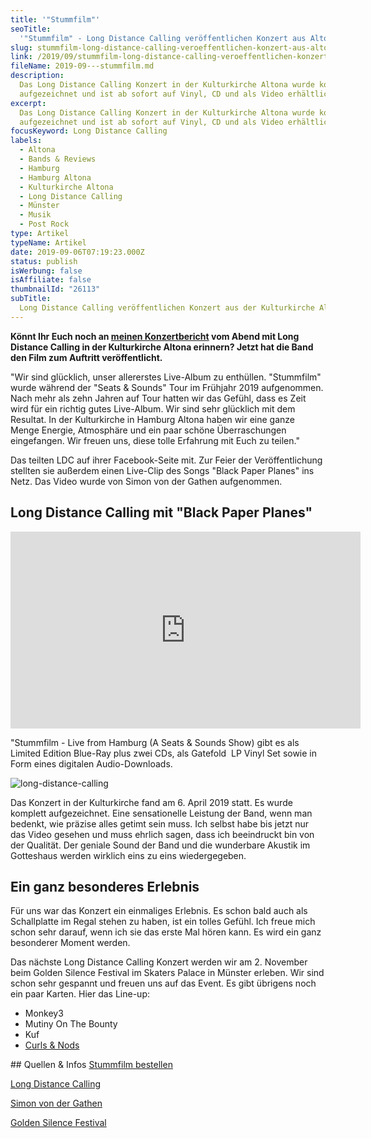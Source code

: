 ```yaml
---
title: '"Stummfilm"'
seoTitle:
  '"Stummfilm" - Long Distance Calling veröffentlichen Konzert aus Altona'
slug: stummfilm-long-distance-calling-veroeffentlichen-konzert-aus-altona
link: /2019/09/stummfilm-long-distance-calling-veroeffentlichen-konzert-aus-altona/
fileName: 2019-09---stummfilm.md
description:
  Das Long Distance Calling Konzert in der Kulturkirche Altona wurde komplett
  aufgezeichnet und ist ab sofort auf Vinyl, CD und als Video erhältlich.
excerpt:
  Das Long Distance Calling Konzert in der Kulturkirche Altona wurde komplett
  aufgezeichnet und ist ab sofort auf Vinyl, CD und als Video erhältlich.
focusKeyword: Long Distance Calling
labels:
  - Altona
  - Bands & Reviews
  - Hamburg
  - Hamburg Altona
  - Kulturkirche Altona
  - Long Distance Calling
  - Münster
  - Musik
  - Post Rock
type: Artikel
typeName: Artikel
date: 2019-09-06T07:19:23.000Z
status: publish
isWerbung: false
isAffiliate: false
thumbnailId: "26113"
subTitle:
  Long Distance Calling veröffentlichen Konzert aus der Kulturkirche Altona
---
```


<strong>Könnt Ihr Euch noch an
<a href="http://cardamonchai.com/2019/04/long-distance-calling-kulturkirche-altona/" target="_blank" rel="noopener">meinen
Konzertbericht</a> vom Abend mit Long Distance Calling in der Kulturkirche
Altona erinnern? Jetzt hat die Band den Film zum Auftritt
veröffentlicht.</strong>

"Wir sind glücklich, unser allererstes Live-Album zu enthüllen. "Stummfilm"
wurde während der "Seats &amp; Sounds" Tour im Frühjahr 2019 aufgenommen. Nach
mehr als zehn Jahren auf Tour hatten wir das Gefühl, dass es Zeit wird für ein
richtig gutes Live-Album. Wir sind sehr glücklich mit dem Resultat. In der
Kulturkirche in Hamburg Altona haben wir eine ganze Menge Energie, Atmosphäre
und ein paar schöne Überraschungen eingefangen. Wir freuen uns, diese tolle
Erfahrung mit Euch zu teilen."

Das teilten LDC auf ihrer Facebook-Seite mit. Zur Feier der Veröffentlichung
stellten sie außerdem einen Live-Clip des Songs "Black Paper Planes" ins Netz.
Das Video wurde von Simon von der Gathen aufgenommen.

## Long Distance Calling mit "Black Paper Planes"

<div class="text_exposed_show">

<iframe src="https://www.youtube.com/embed/sFAf3ugFeGI" width="560" height="315" frameborder="0" allowfullscreen="allowfullscreen"></iframe>

"Stummfilm - Live from Hamburg (A Seats &amp; Sounds Show) gibt es als Limited
Edition Blue-Ray plus zwei CDs, als Gatefold  LP Vinyl Set sowie in Form eines
digitalen Audio-Downloads.

![long-distance-calling](http://cardamonchai.com/wp-content/uploads/2019/04/2019-04-06-long-distance-calling-kulturkirche-altona-3-400x533.jpg '"Hier findet eine Liveaufzeichnung statt!"')

Das Konzert in der Kulturkirche fand am 6. April 2019 statt. Es wurde komplett
aufgezeichnet. Eine sensationelle Leistung der Band, wenn man bedenkt, wie
präzise alles getimt sein muss. Ich selbst habe bis jetzt nur das Video gesehen
und muss ehrlich sagen, dass ich beeindruckt bin von der Qualität. Der geniale
Sound der Band und die wunderbare Akustik im Gotteshaus werden wirklich eins zu
eins wiedergegeben.

## Ein ganz besonderes Erlebnis

Für uns war das Konzert ein einmaliges Erlebnis. Es schon bald auch als
Schallplatte im Regal stehen zu haben, ist ein tolles Gefühl. Ich freue mich
schon sehr darauf, wenn ich sie das erste Mal hören kann. Es wird ein ganz
besonderer Moment werden.

Das nächste Long Distance Calling Konzert werden wir am 2. November beim Golden
Silence Festival im Skaters Palace in Münster erleben. Wir sind schon sehr
gespannt und freuen uns auf das Event. Es gibt übrigens noch ein paar Karten.
Hier das Line-up:

<ul>
    <li>Monkey3</li>
    <li>Mutiny On The Bounty</li>
    <li>Kuf</li>
    <li><a href="http://cardamonchai.com/2019/11/curls-nods-im-interview/">Curls &amp; Nods</a></li>
</ul>
## Quellen &amp; Infos
<a href="https://longdistancecalling.lnk.to/STUMMFILM-LiveFromHamburg" target="_blank" rel="noopener">Stummfilm bestellen</a>

<a href="http://www.longdistancecalling.de/news.html" target="_blank" rel="noopener">Long
Distance Calling</a>

<a href="https://www.simonvondergathen.com" target="_blank" rel="noopener">Simon
von der Gathen</a>

<a href="https://www.facebook.com/goldensilencefestival/?__tn__=K-R&amp;eid=ARCKKjGCau5Jb4dXXJXi1NPTs3vKHJljJzfiFsXVLEz-PDBu6HeuOFz8nRDB3TqilWD3a9lna84wJI82&amp;fref=mentions&amp;__xts__%5B0%5D=68.ARCrdjdbMgd45XkSMVxaJRh0XPZG92Odc1iRoCDkjGadBzBI0hgjw1DxqcRGdixdrx2HULci2IQNv9wImYWW-oU6yed82a8pAAUZlHes0D6ABKCr3o5V1OoZbS0tanpiTqddwWxk_aWrZXQBFMPqJhR-urWSwPQnDmJpxMn5J7UbZuAY_ddEVT6_Efv3wNcs6N2StwqKSMJrY-nt3KvJSOiCfw9C2GajUhETpOeVbcC4hQHekX39T8bAZPMLA3i6EVWV_P6N0OXFFyH5R0cQSM2ulVzrkxYuJ-B-nFv-lTwBwf7jnw3iQbWJ-VSz-k0fWiM9P8cNCqw-Yl1nsj454NKVpg" target="_blank" rel="noopener">Golden
Silence Festival</a></div>
